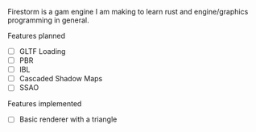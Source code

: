 Firestorm is a gam engine I am making to learn rust and engine/graphics programming in general. 

Features planned 
- [ ] GLTF Loading
- [ ] PBR
- [ ] IBL
- [ ] Cascaded Shadow Maps
- [ ] SSAO

Features implemented
- [ ] Basic renderer with a triangle
